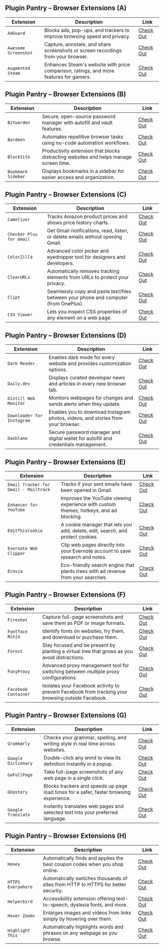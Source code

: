 ## Plugin Pantry – Browser Extensions (A)

| **Extension** | **Description** | **Link** |
|---------------|-----------------|----------|
| `AdGuard` | Blocks ads, pop-ups, and trackers to improve browsing speed and privacy. | [Check Out](https://adguard.com/en/adguard-browser-extension/overview.html) |
| `Awesome Screenshot` | Capture, annotate, and share screenshots or screen recordings from your browser. | [Check Out](https://chrome.google.com/webstore/detail/awesome-screenshot-screen/bpconcjcammlapcogcnnelfmaeghhagj) |
| `Augmented Steam` | Enhances Steam's website with price comparison, ratings, and more features for gamers. | [Check Out](https://augmentedsteam.com/) |

## Plugin Pantry – Browser Extensions (B)

| **Extension** | **Description** | **Link** |
|---------------|-----------------|----------|
| `Bitwarden` | Secure, open-source password manager with autofill and vault features. | [Check Out](https://bitwarden.com/download/) |
| `Bardeen` | Automates repetitive browser tasks using no-code automation workflows. | [Check Out](https://www.bardeen.ai/) |
| `BlockSite` | Productivity extension that blocks distracting websites and helps manage screen time. | [Check Out](https://chrome.google.com/webstore/detail/blocksite-stay-focused-co/eiimnmioipafcokbfikbljfdeojpcgbh) |
| `Bookmark Sidebar` | Displays bookmarks in a sidebar for easier access and organization. | [Check Out](https://addons.mozilla.org/en-US/firefox/addon/bookmark-sidebar/) |

## Plugin Pantry – Browser Extensions (C)

| **Extension** | **Description** | **Link** |
|---------------|-----------------|----------|
| `Camelizer` | Tracks Amazon product prices and shows price history charts. | [Check Out](https://camelcamelcamel.com/camelizer) |
| `Checker Plus for Gmail` | Get Gmail notifications, read, listen, or delete emails without opening Gmail. | [Check Out](https://chrome.google.com/webstore/detail/checker-plus-for-gmail/hhbcankcnhgfdgggdoopfdcnklgikkhn) |
| `ColorZilla` | Advanced color picker and eyedropper tool for designers and developers. | [Check Out](https://www.colorzilla.com/chrome/) |
| `ClearURLs` | Automatically removes tracking elements from URLs to protect your privacy. | [Check Out](https://clearurls.xyz/) |
| `Clipt` | Seamlessly copy and paste text/files between your phone and computer (from OnePlus). | [Check Out](https://play.google.com/store/apps/details?id=com.oneplus.clipt&hl=en&gl=US) |
| `CSS Viewer` | Lets you inspect CSS properties of any element on a web page. | [Check Out](https://chrome.google.com/webstore/detail/cssviewer/ggfgijbpiheegefliciemofobhmofgce) |

## Plugin Pantry – Browser Extensions (D)

| **Extension** | **Description** | **Link** |
|---------------|-----------------|----------|
| `Dark Reader` | Enables dark mode for every website and provides customization options. | [Check Out](https://darkreader.org/) |
| `Daily.dev` | Displays curated developer news and articles in every new browser tab. | [Check Out](https://daily.dev/) |
| `Distill Web Monitor` | Monitors webpages for changes and sends alerts when they update. | [Check Out](https://distill.io/) |
| `Downloader for Instagram` | Enables you to download Instagram photos, videos, and stories from your browser. | [Check Out](https://chrome.google.com/webstore/detail/ig-downloader-photo-video/jabfdnpnlpciglfkjamcdofhnabkgchk) |
| `Dashlane` | Secure password manager and digital wallet for autofill and credentials management. | [Check Out](https://www.dashlane.com/) |

## Plugin Pantry – Browser Extensions (E)

| **Extension** | **Description** | **Link** |
|---------------|-----------------|----------|
| `Email Tracker for Gmail - Mailtrack` | Tracks if your sent emails have been opened in Gmail. | [Check Out](https://mailtrack.io/) |
| `Enhancer for YouTube` | Improves the YouTube viewing experience with custom themes, hotkeys, and ad blocking. | [Check Out](https://www.mrfdev.com/enhancer-for-youtube) |
| `EditThisCookie` | A cookie manager that lets you add, delete, edit, search, and protect cookies. | [Check Out](https://chrome.google.com/webstore/detail/editthiscookie/fngmhnnpilhplaeedifhccceomclgfbg) |
| `Evernote Web Clipper` | Clip web pages directly into your Evernote account to save research and notes. | [Check Out](https://evernote.com/features/webclipper) |
| `Ecosia` | Eco-friendly search engine that plants trees with ad revenue from your searches. | [Check Out](https://ecosia.org/) |

## Plugin Pantry – Browser Extensions (F)

| **Extension** | **Description** | **Link** |
|---------------|-----------------|----------|
| `Fireshot` | Capture full-page screenshots and save them as PDF or image formats. | [Check Out](https://getfireshot.com/) |
| `Fontface Ninja` | Identify fonts on websites, try them, and download or purchase them. | [Check Out](https://www.fontface.ninja/) |
| `Forest` | Stay focused and be present by planting a virtual tree that grows as you avoid distractions. | [Check Out](https://www.forestapp.cc/) |
| `FoxyProxy` | Advanced proxy management tool for switching between multiple proxy configurations. | [Check Out](https://getfoxyproxy.org/) |
| `Facebook Container` | Isolates your Facebook activity to prevent Facebook from tracking your browsing outside Facebook. | [Check Out](https://addons.mozilla.org/en-US/firefox/addon/facebook-container/) |

## Plugin Pantry – Browser Extensions (G)

| **Extension** | **Description** | **Link** |
|---------------|-----------------|----------|
| `Grammarly` | Checks your grammar, spelling, and writing style in real time across websites. | [Check Out](https://www.grammarly.com/) |
| `Google Dictionary` | Double-click any word to view its definition instantly in a popup. | [Check Out](https://chrome.google.com/webstore/detail/google-dictionary-by-goog/mgijmajocgfcbeboacabfgobmjgjcoja) |
| `GoFullPage` | Take full-page screenshots of any web page in a single click. | [Check Out](https://chrome.google.com/webstore/detail/gofullpage-full-page-scre/fdpohaocaechififmbbbbbknoalclacl) |
| `Ghostery` | Blocks trackers and speeds up page load times for a safer, faster browsing experience. | [Check Out](https://www.ghostery.com/) |
| `Google Translate` | Instantly translates web pages and selected text into your preferred language. | [Check Out](https://chrome.google.com/webstore/detail/google-translate/aapbdbdomjkkjkaonfhkkikfgjllcleb) |

## Plugin Pantry – Browser Extensions (H)

| **Extension**           | **Description**                                                                 | **Link** |
|-------------------------|---------------------------------------------------------------------------------|----------|
| `Honey`                 | Automatically finds and applies the best coupon codes when you shop online.    | [Check Out](https://www.joinhoney.com/) |
| `HTTPS Everywhere`      | Automatically switches thousands of sites from HTTP to HTTPS for better security. | [Check Out](https://www.eff.org/https-everywhere) |
| `Helperbird`            | Accessibility extension offering text-to-speech, dyslexia fonts, and more.     | [Check Out](https://www.helperbird.com/) |
| `Hover Zoom+`           | Enlarges images and videos from links simply by hovering over them.            | [Check Out](https://chrome.google.com/webstore/detail/hoverzoom+/gpjhkianbfdepimegohdhofnfdimgdco) |
| `Highlight This`        | Automatically highlights words and phrases on any webpage as you browse.       | [Check Out](https://chrome.google.com/webstore/detail/highlight-this/highlight-this/pbeapblknklfoakbpofemndldliankoa) |


